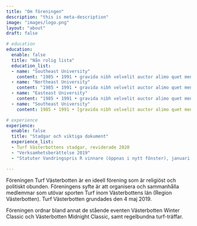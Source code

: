 ```yaml
---
title: "Om föreningen"
description: "this is meta-description"
image: "images/logo.png"
layout: "about"
draft: false

# education
education:
  enable: false
  title: "Nån rolig lista"
  education_list:
  - name: "Southeast University"
    content: "1985 • 1991 • gravida nibh velvelit auctor alimo quet menean solli"
  - name: "Northeast University"
    content: "1985 • 1991 • gravida nibh velvelit auctor alimo quet menean solli"
  - name: "Easteast University"
    content: "1985 • 1991 • gravida nibh velvelit auctor alimo quet menean solli"
  - name: "Southeast University"
    content: 1985 • 1991 • [gravida nibh velvelit auctor alimo quet menean solli](https://turfvasterbotten.files.wordpress.com/2020/03/2020-turf-vc3a4sterbottens-stadgar.pdf)

# experience
experience:
  enable: false
  title: "Stadgar och viktiga dokument"
  experience_list:
  - Turf Västerbottens stadgar, reviderade 2020 
  - "Verksamhetsberättelse 2019"
  - "Statuter Vandringspris R vinnare (öppnas i nytt fönster), januari 2020"

---
```


Föreningen Turf Västerbotten är en ideell förening som är religiöst och politiskt obunden. Föreningens syfte är att organisera och sammanhålla medlemmar som utövar sporten Turf inom Västerbottens län (Region Västerbotten). Turf Västerbotten grundades den 4 maj 2019.

Föreningen ordnar bland annat de stående eventen Västerbotten Winter Classic och Västerbotten Midnight Classic, samt regelbundna turf-träffar.

